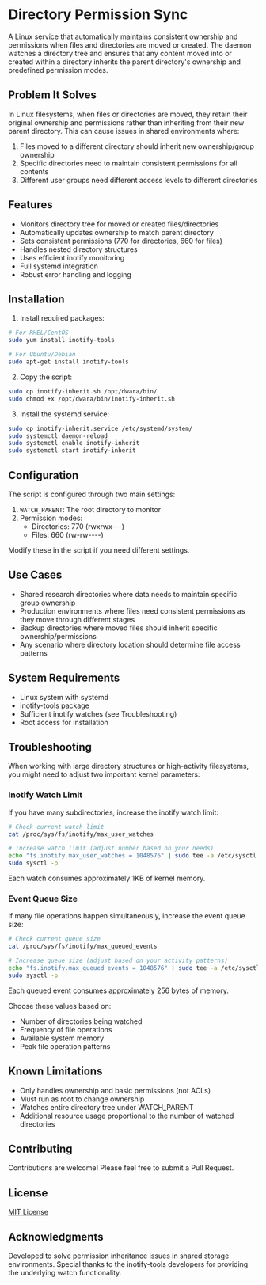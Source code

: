 # Directory Permission Sync

A Linux service that automatically maintains consistent ownership and permissions when files and directories are moved or created. The daemon watches a directory tree and ensures that any content moved into or created within a directory inherits the parent directory's ownership and predefined permission modes.

## Problem It Solves

In Linux filesystems, when files or directories are moved, they retain their original ownership and permissions rather than inheriting from their new parent directory. This can cause issues in shared environments where:
1. Files moved to a different directory should inherit new ownership/group ownership
2. Specific directories need to maintain consistent permissions for all contents
3. Different user groups need different access levels to different directories

## Features

- Monitors directory tree for moved or created files/directories
- Automatically updates ownership to match parent directory
- Sets consistent permissions (770 for directories, 660 for files)
- Handles nested directory structures
- Uses efficient inotify monitoring
- Full systemd integration
- Robust error handling and logging

## Installation

1. Install required packages:
```bash
# For RHEL/CentOS
sudo yum install inotify-tools

# For Ubuntu/Debian
sudo apt-get install inotify-tools
```

2. Copy the script:
```bash
sudo cp inotify-inherit.sh /opt/dwara/bin/
sudo chmod +x /opt/dwara/bin/inotify-inherit.sh
```

3. Install the systemd service:
```bash
sudo cp inotify-inherit.service /etc/systemd/system/
sudo systemctl daemon-reload
sudo systemctl enable inotify-inherit
sudo systemctl start inotify-inherit
```

## Configuration

The script is configured through two main settings:

1. `WATCH_PARENT`: The root directory to monitor
2. Permission modes:
   - Directories: 770 (rwxrwx---)
   - Files: 660 (rw-rw----)

Modify these in the script if you need different settings.

## Use Cases

- Shared research directories where data needs to maintain specific group ownership
- Production environments where files need consistent permissions as they move through different stages
- Backup directories where moved files should inherit specific ownership/permissions
- Any scenario where directory location should determine file access patterns

## System Requirements

- Linux system with systemd
- inotify-tools package
- Sufficient inotify watches (see Troubleshooting)
- Root access for installation

## Troubleshooting

When working with large directory structures or high-activity filesystems, you might need to adjust two important kernel parameters:

### Inotify Watch Limit

If you have many subdirectories, increase the inotify watch limit:

```bash
# Check current watch limit
cat /proc/sys/fs/inotify/max_user_watches

# Increase watch limit (adjust number based on your needs)
echo "fs.inotify.max_user_watches = 1048576" | sudo tee -a /etc/sysctl.conf
sudo sysctl -p
```

Each watch consumes approximately 1KB of kernel memory.

### Event Queue Size

If many file operations happen simultaneously, increase the event queue size:

```bash
# Check current queue size
cat /proc/sys/fs/inotify/max_queued_events

# Increase queue size (adjust based on your activity patterns)
echo "fs.inotify.max_queued_events = 1048576" | sudo tee -a /etc/sysctl.conf
sudo sysctl -p
```

Each queued event consumes approximately 256 bytes of memory.

Choose these values based on:
- Number of directories being watched
- Frequency of file operations
- Available system memory
- Peak file operation patterns

## Known Limitations

- Only handles ownership and basic permissions (not ACLs)
- Must run as root to change ownership
- Watches entire directory tree under WATCH_PARENT
- Additional resource usage proportional to the number of watched directories

## Contributing

Contributions are welcome! Please feel free to submit a Pull Request.

## License

[MIT License](LICENSE)

## Acknowledgments

Developed to solve permission inheritance issues in shared storage environments. Special thanks to the inotify-tools developers for providing the underlying watch functionality.
